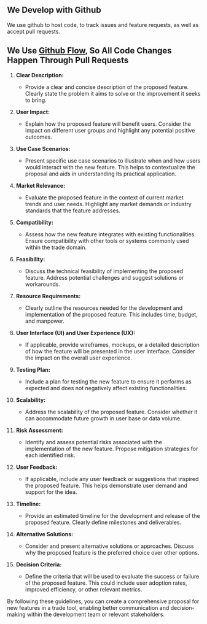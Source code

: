 ## We Develop with Github
We use github to host code, to track issues and feature requests, as well as accept pull requests.

## We Use [Github Flow](https://guides.github.com/introduction/flow/index.html), So All Code Changes Happen Through Pull Requests

1. **Clear Description:**
   - Provide a clear and concise description of the proposed feature. Clearly state the problem it aims to solve or the improvement it seeks to bring.

2. **User Impact:**
   - Explain how the proposed feature will benefit users. Consider the impact on different user groups and highlight any potential positive outcomes.

3. **Use Case Scenarios:**
   - Present specific use case scenarios to illustrate when and how users would interact with the new feature. This helps to contextualize the proposal and aids in understanding its practical application.

4. **Market Relevance:**
   - Evaluate the proposed feature in the context of current market trends and user needs. Highlight any market demands or industry standards that the feature addresses.

5. **Compatibility:**
   - Assess how the new feature integrates with existing functionalities. Ensure compatibility with other tools or systems commonly used within the trade domain.

6. **Feasibility:**
   - Discuss the technical feasibility of implementing the proposed feature. Address potential challenges and suggest solutions or workarounds.

7. **Resource Requirements:**
   - Clearly outline the resources needed for the development and implementation of the proposed feature. This includes time, budget, and manpower.

8. **User Interface (UI) and User Experience (UX):**
   - If applicable, provide wireframes, mockups, or a detailed description of how the feature will be presented in the user interface. Consider the impact on the overall user experience.

9. **Testing Plan:**
   - Include a plan for testing the new feature to ensure it performs as expected and does not negatively affect existing functionalities.

10. **Scalability:**
    - Address the scalability of the proposed feature. Consider whether it can accommodate future growth in user base or data volume.

11. **Risk Assessment:**
    - Identify and assess potential risks associated with the implementation of the new feature. Propose mitigation strategies for each identified risk.

12. **User Feedback:**
    - If applicable, include any user feedback or suggestions that inspired the proposed feature. This helps demonstrate user demand and support for the idea.

13. **Timeline:**
    - Provide an estimated timeline for the development and release of the proposed feature. Clearly define milestones and deliverables.

14. **Alternative Solutions:**
    - Consider and present alternative solutions or approaches. Discuss why the proposed feature is the preferred choice over other options.

15. **Decision Criteria:**
    - Define the criteria that will be used to evaluate the success or failure of the proposed feature. This could include user adoption rates, improved efficiency, or other relevant metrics.

By following these guidelines, you can create a comprehensive proposal for new features in a trade tool, enabling better communication and decision-making within the development team or relevant stakeholders.
